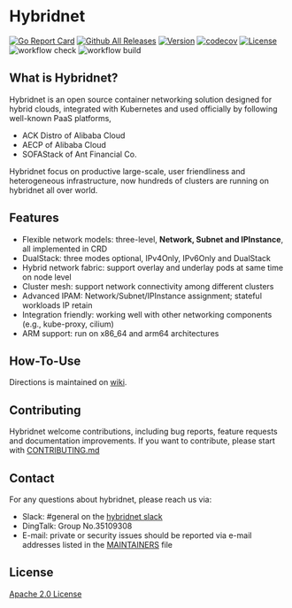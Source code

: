 # Hybridnet

[![Go Report Card](https://goreportcard.com/badge/github.com/alibaba/hybridnet)](https://goreportcard.com/report/github.com/alibaba/hybridnet)
[![Github All Releases](https://img.shields.io/docker/pulls/hybridnetdev/hybridnet.svg)](https://hub.docker.com/r/hybridnetdev/hybridnet/tags)
[![Version](https://img.shields.io/github/v/release/alibaba/hybridnet)](https://github.com/alibaba/hybridnet/releases)
[![codecov](https://codecov.io/gh/alibaba/hybridnet/branch/main/graphs/badge.svg)](https://codecov.io/gh/alibaba/hybridnet)
[![License](https://img.shields.io/github/license/alibaba/hybridnet)](https://www.apache.org/licenses/LICENSE-2.0.html)
![workflow check](https://github.com/alibaba/hybridnet/actions/workflows/check.yml/badge.svg)
![workflow build](https://github.com/alibaba/hybridnet/actions/workflows/build.yml/badge.svg)

## What is Hybridnet?

Hybridnet is an open source container networking solution designed for hybrid clouds, integrated with Kubernetes and used officially by following well-known PaaS platforms,

- ACK Distro of Alibaba Cloud
- AECP of Alibaba Cloud
- SOFAStack of Ant Financial Co.

Hybridnet focus on productive large-scale, user friendliness and heterogeneous infrastructure, now hundreds of clusters are running on hybridnet all over world.

## Features

- Flexible network models: three-level, **Network, Subnet and IPInstance**, all implemented in CRD
- DualStack: three modes optional, IPv4Only, IPv6Only and DualStack
- Hybrid network fabric: support overlay and underlay pods at same time on node level
- Cluster mesh: support network connectivity among different clusters
- Advanced IPAM: Network/Subnet/IPInstance assignment; stateful workloads IP retain
- Integration friendly: working well with other networking components (e.g., kube-proxy, cilium)
- ARM support: run on x86_64 and arm64 architectures

## How-To-Use

Directions is maintained on [wiki](chttps://github.com/alibaba/hybridnet/wiki).

## Contributing

Hybridnet welcome contributions, including bug reports, feature requests and documentation improvements.
If you want to contribute, please start with [CONTRIBUTING.md](CONTRIBUTING.md)

## Contact

For any questions about hybridnet, please reach us via:

- Slack: #general on the [hybridnet slack](hybridnetworkspace.slack.com)
- DingTalk: Group No.35109308
- E-mail: private or security issues should be reported via e-mail addresses listed in the [MAINTAINERS](MAINTAINERS) file

## License

[Apache 2.0 License](LICENSE)